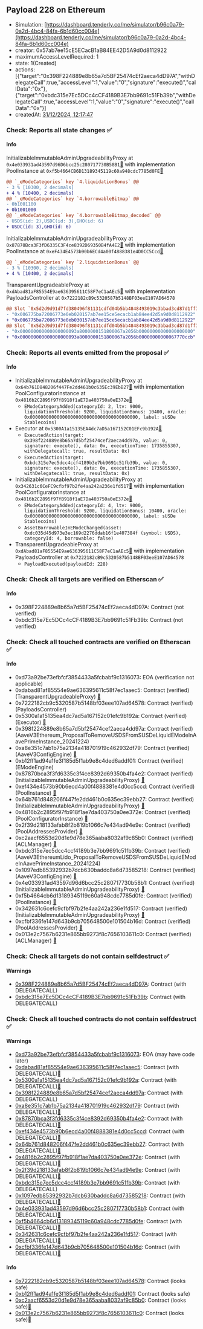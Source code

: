 ## Payload 228 on Ethereum

- Simulation: [https://dashboard.tenderly.co/me/simulator/b96c0a79-0a2d-4bc4-84fa-6b1d60cc004e](https://dashboard.tenderly.co/me/simulator/b96c0a79-0a2d-4bc4-84fa-6b1d60cc004e)
- creator: 0x57ab7ee15cE5ECacB1aB84EE42D5A9d0d8112922
- maximumAccessLevelRequired: 1
- state: 1(Created)
- actions: [{"target":"0x398F224889e8b65a7d5BF25474cEf2aeca4dD97A","withDelegateCall":true,"accessLevel":1,"value":"0","signature":"execute()","callData":"0x"},{"target":"0xbdc315e7Ec5DCc4cCF4189B3E7bb9691c51Fb39b","withDelegateCall":true,"accessLevel":1,"value":"0","signature":"execute()","callData":"0x"}]
- createdAt: [31/12/2024, 12:17:47](https://etherscan.io/tx/0x4222fc8ba6fe52e4e50aa8c1a1aaba7b6fda26709e357fd2667d5fadf6d29c68)

### Check: Reports all state changes :white_check_mark:

#### Info


InitializableImmutableAdminUpgradeabilityProxy at `0x4e033931ad43597d96D6bcc25c280717730B58B1`[:ghost:](https://github.com/bgd-labs/aave-address-book "AaveV3EthereumLido.POOL") with implementation PoolInstance at `0xf5b4664CB6D13189345119c60a948cdc7785d0FE`[:ghost:](https://github.com/bgd-labs/aave-address-book "AaveV3EthereumLido.POOL_IMPL")
```diff
@@ `_eModeCategories` key `4.liquidationBonus` @@
- 3 % [10300, 2 decimals]
+ 4 % [10400, 2 decimals]
@@ `_eModeCategories` key `4.borrowableBitmap` @@
- 0b1001100
+ 0b1001000
@@ `_eModeCategories` key `4.borrowableBitmap_decoded` @@
- USDS(id: 2),USDC(id: 3),GHO(id: 6)
+ USDC(id: 3),GHO(id: 6)
```

InitializableImmutableAdminUpgradeabilityProxy at `0x87870Bca3F3fD6335C3F4ce8392D69350B4fA4E2`[:ghost:](https://github.com/bgd-labs/aave-address-book "AaveV3Ethereum.POOL") with implementation PoolInstance at `0xeF434E4573b90b6ECd4a00f4888381e4D0CC5Ccd`[:ghost:](https://github.com/bgd-labs/aave-address-book "AaveV3Ethereum.POOL_IMPL")
```diff
@@ `_eModeCategories` key `2.liquidationBonus` @@
- 3 % [10300, 2 decimals]
+ 4 % [10400, 2 decimals]
```

TransparentUpgradeableProxy at `0xdAbad81aF85554E9ae636395611C58F7eC1aAEc5`[:ghost:](https://github.com/bgd-labs/aave-address-book "GovernanceV3Ethereum.PAYLOADS_CONTROLLER") with implementation PayloadsController at `0x7222182cB9c5320587b5148BF03eeE107AD64578`
```diff
@@ Slot `0x5d2d9d91d7fd380496f81131cdfd04b5bb4848493019c3bbad3cd87d1ff75365` @@
- "0x006775ba72006773e0eb020157ab7ee15ce5ecacb1ab84ee42d5a9d0d8112922"
+ "0x006775ba72006773e0eb030157ab7ee15ce5ecacb1ab84ee42d5a9d0d8112922"
@@ Slot `0x5d2d9d91d7fd380496f81131cdfd04b5bb4848493019c3bbad3cd87d1ff75366` @@
- "0x000000000000000000093a8000000151800067a2056b00000000000000000000"
+ "0x000000000000000000093a8000000151800067a2056b00000000000067770ccb"
```


### Check: Reports all events emitted from the proposal :white_check_mark:

#### Info

- InitializableImmutableAdminUpgradeabilityProxy at `0x64b761D848206f447Fe2dd461b0c635Ec39EbB27`[:ghost:](https://github.com/bgd-labs/aave-address-book "AaveV3Ethereum.POOL_CONFIGURATOR") with implementation PoolConfiguratorInstance at `0x4816b2C2895f97fB918f1aE7Da403750a0eE372e`[:ghost:](https://github.com/bgd-labs/aave-address-book "AaveV3Ethereum.POOL_CONFIGURATOR_IMPL, AaveV3EthereumEtherFi.POOL_CONFIGURATOR_IMPL, AaveV3EthereumLido.POOL_CONFIGURATOR_IMPL")
  - `EModeCategoryAdded(categoryId: 2, ltv: 9000, liquidationThreshold: 9200, liquidationBonus: 10400, oracle: 0x0000000000000000000000000000000000000000, label: sUSDe Stablecoins)`
- Executor at `0x5300A1a15135EA4dc7aD5a167152C01EFc9b192A`[:ghost:](https://github.com/bgd-labs/aave-address-book "AaveV2Ethereum.POOL_ADMIN, AaveV2EthereumAMM.POOL_ADMIN, AaveV3Ethereum.ACL_ADMIN, AaveV3EthereumEtherFi.ACL_ADMIN, AaveV3EthereumLido.ACL_ADMIN, GovernanceV3Ethereum.EXECUTOR_LVL_1")
  - `ExecutedAction(target: 0x398f224889e8b65a7d5bf25474cef2aeca4dd97a, value: 0, signature: execute(), data: 0x, executionTime: 1735855307, withDelegatecall: true, resultData: 0x)`
  - `ExecutedAction(target: 0xbdc315e7ec5dcc4ccf4189b3e7bb9691c51fb39b, value: 0, signature: execute(), data: 0x, executionTime: 1735855307, withDelegatecall: true, resultData: 0x)`
- InitializableImmutableAdminUpgradeabilityProxy at `0x342631c6CeFC9cfbf97b2fe4aa242a236e1fd517`[:ghost:](https://github.com/bgd-labs/aave-address-book "AaveV3EthereumLido.POOL_CONFIGURATOR") with implementation PoolConfiguratorInstance at `0x4816b2C2895f97fB918f1aE7Da403750a0eE372e`[:ghost:](https://github.com/bgd-labs/aave-address-book "AaveV3Ethereum.POOL_CONFIGURATOR_IMPL, AaveV3EthereumEtherFi.POOL_CONFIGURATOR_IMPL, AaveV3EthereumLido.POOL_CONFIGURATOR_IMPL")
  - `EModeCategoryAdded(categoryId: 4, ltv: 9000, liquidationThreshold: 9200, liquidationBonus: 10400, oracle: 0x0000000000000000000000000000000000000000, label: sUSDe Stablecoins)`
  - `AssetBorrowableInEModeChanged(asset: 0xdc035d45d973e3ec169d2276ddab16f1e407384f (symbol: USDS), categoryId: 4, borrowable: false)`
- TransparentUpgradeableProxy at `0xdAbad81aF85554E9ae636395611C58F7eC1aAEc5`[:ghost:](https://github.com/bgd-labs/aave-address-book "GovernanceV3Ethereum.PAYLOADS_CONTROLLER") with implementation PayloadsController at `0x7222182cB9c5320587b5148BF03eeE107AD64578`
  - `PayloadExecuted(payloadId: 228)`

### Check: Check all targets are verified on Etherscan :white_check_mark:

#### Info

- 0x398F224889e8b65a7d5BF25474cEf2aeca4dD97A: Contract (not verified) 
- 0xbdc315e7Ec5DCc4cCF4189B3E7bb9691c51Fb39b: Contract (not verified) 

### Check: Check all touched contracts are verified on Etherscan :white_check_mark:

#### Info

- 0xd73a92be73efbfcf3854433a5fcbabf9c1316073: EOA (verification not applicable)
- 0xdabad81af85554e9ae636395611c58f7ec1aaec5: Contract (verified) (TransparentUpgradeableProxy) [:ghost:](https://github.com/bgd-labs/aave-address-book "GovernanceV3Ethereum.PAYLOADS_CONTROLLER")
- 0x7222182cb9c5320587b5148bf03eee107ad64578: Contract (verified) (PayloadsController) 
- 0x5300a1a15135ea4dc7ad5a167152c01efc9b192a: Contract (verified) (Executor) [:ghost:](https://github.com/bgd-labs/aave-address-book "AaveV2Ethereum.POOL_ADMIN, AaveV2EthereumAMM.POOL_ADMIN, AaveV3Ethereum.ACL_ADMIN, AaveV3EthereumEtherFi.ACL_ADMIN, AaveV3EthereumLido.ACL_ADMIN, GovernanceV3Ethereum.EXECUTOR_LVL_1")
- 0x398f224889e8b65a7d5bf25474cef2aeca4dd97a: Contract (verified) (AaveV3Ethereum_ProposalToRemoveUSDSFromSUSDeLiquidEModeInAavePrimeInstance_20241224) 
- 0xa8e351c7ab1b75a2134a418701919c462932df79: Contract (verified) (AaveV3ConfigEngine) [:ghost:](https://github.com/bgd-labs/aave-address-book "AaveV3Ethereum.CONFIG_ENGINE")
- 0xb12ff1ad94a1fe3f185d5f1ab9e8c4ded6addf01: Contract (verified) (EModeEngine) 
- 0x87870bca3f3fd6335c3f4ce8392d69350b4fa4e2: Contract (verified) (InitializableImmutableAdminUpgradeabilityProxy) [:ghost:](https://github.com/bgd-labs/aave-address-book "AaveV3Ethereum.POOL")
- 0xef434e4573b90b6ecd4a00f4888381e4d0cc5ccd: Contract (verified) (PoolInstance) [:ghost:](https://github.com/bgd-labs/aave-address-book "AaveV3Ethereum.POOL_IMPL")
- 0x64b761d848206f447fe2dd461b0c635ec39ebb27: Contract (verified) (InitializableImmutableAdminUpgradeabilityProxy) [:ghost:](https://github.com/bgd-labs/aave-address-book "AaveV3Ethereum.POOL_CONFIGURATOR")
- 0x4816b2c2895f97fb918f1ae7da403750a0ee372e: Contract (verified) (PoolConfiguratorInstance) [:ghost:](https://github.com/bgd-labs/aave-address-book "AaveV3Ethereum.POOL_CONFIGURATOR_IMPL, AaveV3EthereumEtherFi.POOL_CONFIGURATOR_IMPL, AaveV3EthereumLido.POOL_CONFIGURATOR_IMPL")
- 0x2f39d218133afab8f2b819b1066c7e434ad94e9e: Contract (verified) (PoolAddressesProvider) [:ghost:](https://github.com/bgd-labs/aave-address-book "AaveV3Ethereum.POOL_ADDRESSES_PROVIDER")
- 0xc2aacf6553d20d1e9d78e365aaba8032af9c85b0: Contract (verified) (ACLManager) [:ghost:](https://github.com/bgd-labs/aave-address-book "AaveV3Ethereum.ACL_MANAGER")
- 0xbdc315e7ec5dcc4ccf4189b3e7bb9691c51fb39b: Contract (verified) (AaveV3EthereumLido_ProposalToRemoveUSDSFromSUSDeLiquidEModeInAavePrimeInstance_20241224) 
- 0x1097edb85392932b7dcb630baddc8a6d73585218: Contract (verified) (AaveV3ConfigEngine) [:ghost:](https://github.com/bgd-labs/aave-address-book "AaveV3EthereumLido.CONFIG_ENGINE")
- 0x4e033931ad43597d96d6bcc25c280717730b58b1: Contract (verified) (InitializableImmutableAdminUpgradeabilityProxy) [:ghost:](https://github.com/bgd-labs/aave-address-book "AaveV3EthereumLido.POOL")
- 0xf5b4664cb6d13189345119c60a948cdc7785d0fe: Contract (verified) (PoolInstance) [:ghost:](https://github.com/bgd-labs/aave-address-book "AaveV3EthereumLido.POOL_IMPL")
- 0x342631c6cefc9cfbf97b2fe4aa242a236e1fd517: Contract (verified) (InitializableImmutableAdminUpgradeabilityProxy) [:ghost:](https://github.com/bgd-labs/aave-address-book "AaveV3EthereumLido.POOL_CONFIGURATOR")
- 0xcfbf336fe147d643b9cb705648500e101504b16d: Contract (verified) (PoolAddressesProvider) [:ghost:](https://github.com/bgd-labs/aave-address-book "AaveV3EthereumLido.POOL_ADDRESSES_PROVIDER")
- 0x013e2c7567b6231e865bb9273f8c7656103611c0: Contract (verified) (ACLManager) [:ghost:](https://github.com/bgd-labs/aave-address-book "AaveV3EthereumLido.ACL_MANAGER")

### Check: Check all targets do not contain selfdestruct :white_check_mark:

#### Warnings

- [0x398F224889e8b65a7d5BF25474cEf2aeca4dD97A](https://etherscan.io/address/0x398F224889e8b65a7d5BF25474cEf2aeca4dD97A): Contract (with DELEGATECALL)
- [0xbdc315e7Ec5DCc4cCF4189B3E7bb9691c51Fb39b](https://etherscan.io/address/0xbdc315e7Ec5DCc4cCF4189B3E7bb9691c51Fb39b): Contract (with DELEGATECALL)

### Check: Check all touched contracts do not contain selfdestruct :white_check_mark:

#### Warnings

- [0xd73a92be73efbfcf3854433a5fcbabf9c1316073](https://etherscan.io/address/0xd73a92be73efbfcf3854433a5fcbabf9c1316073): EOA (may have code later)
- [0xdabad81af85554e9ae636395611c58f7ec1aaec5](https://etherscan.io/address/0xdabad81af85554e9ae636395611c58f7ec1aaec5): Contract (with DELEGATECALL)[:ghost:](https://github.com/bgd-labs/aave-address-book "GovernanceV3Ethereum.PAYLOADS_CONTROLLER")
- [0x5300a1a15135ea4dc7ad5a167152c01efc9b192a](https://etherscan.io/address/0x5300a1a15135ea4dc7ad5a167152c01efc9b192a): Contract (with DELEGATECALL)[:ghost:](https://github.com/bgd-labs/aave-address-book "AaveV2Ethereum.POOL_ADMIN, AaveV2EthereumAMM.POOL_ADMIN, AaveV3Ethereum.ACL_ADMIN, AaveV3EthereumEtherFi.ACL_ADMIN, AaveV3EthereumLido.ACL_ADMIN, GovernanceV3Ethereum.EXECUTOR_LVL_1")
- [0x398f224889e8b65a7d5bf25474cef2aeca4dd97a](https://etherscan.io/address/0x398f224889e8b65a7d5bf25474cef2aeca4dd97a): Contract (with DELEGATECALL)
- [0xa8e351c7ab1b75a2134a418701919c462932df79](https://etherscan.io/address/0xa8e351c7ab1b75a2134a418701919c462932df79): Contract (with DELEGATECALL)[:ghost:](https://github.com/bgd-labs/aave-address-book "AaveV3Ethereum.CONFIG_ENGINE")
- [0x87870bca3f3fd6335c3f4ce8392d69350b4fa4e2](https://etherscan.io/address/0x87870bca3f3fd6335c3f4ce8392d69350b4fa4e2): Contract (with DELEGATECALL)[:ghost:](https://github.com/bgd-labs/aave-address-book "AaveV3Ethereum.POOL")
- [0xef434e4573b90b6ecd4a00f4888381e4d0cc5ccd](https://etherscan.io/address/0xef434e4573b90b6ecd4a00f4888381e4d0cc5ccd): Contract (with DELEGATECALL)[:ghost:](https://github.com/bgd-labs/aave-address-book "AaveV3Ethereum.POOL_IMPL")
- [0x64b761d848206f447fe2dd461b0c635ec39ebb27](https://etherscan.io/address/0x64b761d848206f447fe2dd461b0c635ec39ebb27): Contract (with DELEGATECALL)[:ghost:](https://github.com/bgd-labs/aave-address-book "AaveV3Ethereum.POOL_CONFIGURATOR")
- [0x4816b2c2895f97fb918f1ae7da403750a0ee372e](https://etherscan.io/address/0x4816b2c2895f97fb918f1ae7da403750a0ee372e): Contract (with DELEGATECALL)[:ghost:](https://github.com/bgd-labs/aave-address-book "AaveV3Ethereum.POOL_CONFIGURATOR_IMPL, AaveV3EthereumEtherFi.POOL_CONFIGURATOR_IMPL, AaveV3EthereumLido.POOL_CONFIGURATOR_IMPL")
- [0x2f39d218133afab8f2b819b1066c7e434ad94e9e](https://etherscan.io/address/0x2f39d218133afab8f2b819b1066c7e434ad94e9e): Contract (with DELEGATECALL)[:ghost:](https://github.com/bgd-labs/aave-address-book "AaveV3Ethereum.POOL_ADDRESSES_PROVIDER")
- [0xbdc315e7ec5dcc4ccf4189b3e7bb9691c51fb39b](https://etherscan.io/address/0xbdc315e7ec5dcc4ccf4189b3e7bb9691c51fb39b): Contract (with DELEGATECALL)
- [0x1097edb85392932b7dcb630baddc8a6d73585218](https://etherscan.io/address/0x1097edb85392932b7dcb630baddc8a6d73585218): Contract (with DELEGATECALL)[:ghost:](https://github.com/bgd-labs/aave-address-book "AaveV3EthereumLido.CONFIG_ENGINE")
- [0x4e033931ad43597d96d6bcc25c280717730b58b1](https://etherscan.io/address/0x4e033931ad43597d96d6bcc25c280717730b58b1): Contract (with DELEGATECALL)[:ghost:](https://github.com/bgd-labs/aave-address-book "AaveV3EthereumLido.POOL")
- [0xf5b4664cb6d13189345119c60a948cdc7785d0fe](https://etherscan.io/address/0xf5b4664cb6d13189345119c60a948cdc7785d0fe): Contract (with DELEGATECALL)[:ghost:](https://github.com/bgd-labs/aave-address-book "AaveV3EthereumLido.POOL_IMPL")
- [0x342631c6cefc9cfbf97b2fe4aa242a236e1fd517](https://etherscan.io/address/0x342631c6cefc9cfbf97b2fe4aa242a236e1fd517): Contract (with DELEGATECALL)[:ghost:](https://github.com/bgd-labs/aave-address-book "AaveV3EthereumLido.POOL_CONFIGURATOR")
- [0xcfbf336fe147d643b9cb705648500e101504b16d](https://etherscan.io/address/0xcfbf336fe147d643b9cb705648500e101504b16d): Contract (with DELEGATECALL)[:ghost:](https://github.com/bgd-labs/aave-address-book "AaveV3EthereumLido.POOL_ADDRESSES_PROVIDER")

#### Info

- [0x7222182cb9c5320587b5148bf03eee107ad64578](https://etherscan.io/address/0x7222182cb9c5320587b5148bf03eee107ad64578): Contract (looks safe)
- [0xb12ff1ad94a1fe3f185d5f1ab9e8c4ded6addf01](https://etherscan.io/address/0xb12ff1ad94a1fe3f185d5f1ab9e8c4ded6addf01): Contract (looks safe)
- [0xc2aacf6553d20d1e9d78e365aaba8032af9c85b0](https://etherscan.io/address/0xc2aacf6553d20d1e9d78e365aaba8032af9c85b0): Contract (looks safe)[:ghost:](https://github.com/bgd-labs/aave-address-book "AaveV3Ethereum.ACL_MANAGER")
- [0x013e2c7567b6231e865bb9273f8c7656103611c0](https://etherscan.io/address/0x013e2c7567b6231e865bb9273f8c7656103611c0): Contract (looks safe)[:ghost:](https://github.com/bgd-labs/aave-address-book "AaveV3EthereumLido.ACL_MANAGER")

